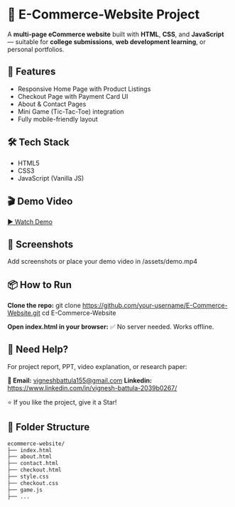 # 🛒 E-Commerce-Website Project

A **multi-page eCommerce website** built with **HTML**, **CSS**, and **JavaScript** — suitable for **college submissions**, **web development learning**, or personal portfolios.

## 🚀 Features

- Responsive Home Page with Product Listings
- Checkout Page with Payment Card UI
- About & Contact Pages
- Mini Game (Tic-Tac-Toe) integration
- Fully mobile-friendly layout

## 🛠️ Tech Stack

- HTML5
- CSS3
- JavaScript (Vanilla JS)

## 🎬 Demo Video

[▶️ Watch Demo](https://user-images.githubusercontent.com/28294942/137707143-5db5ccac-f475-42b5-9065-0788094b70db.mov)

## 📸 Screenshots

Add screenshots or place your demo video in /assets/demo.mp4

## 📦 How to Run

**Clone the repo:** git clone https://github.com/your-username/E-Commerce-Website.git
cd E-Commerce-Website

**Open index.html in your browser:** ✅ No server needed. Works offline.

## 🙋 Need Help?
For project report, PPT, video explanation, or research paper:

**📧 Email:** vigneshbattula155@gmail.com
**Linkedin:** https://www.linkedin.com/in/vignesh-battula-2039b0267/

⭐ If you like the project, give it a Star!

## 📁 Folder Structure

```bash
ecommerce-website/
├── index.html
├── about.html
├── contact.html
├── checkout.html
├── style.css
├── checkout.css
├── game.js
├── ...


